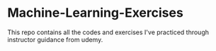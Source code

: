 # Machine-Learning-Exercises
This repo contains all the codes and exercises I've practiced through instructor guidance from udemy.
